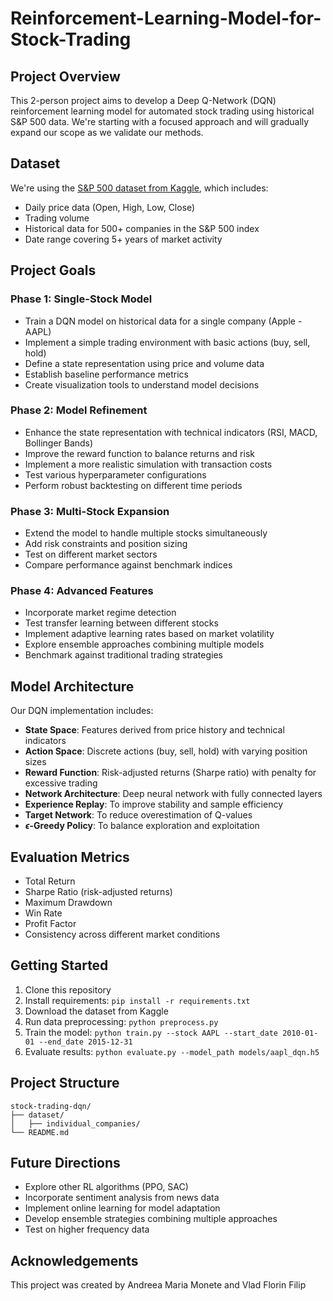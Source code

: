 # Reinforcement-Learning-Model-for-Stock-Trading

## Project Overview

This 2-person project aims to develop a Deep Q-Network (DQN) reinforcement learning model for automated stock trading using historical S&P 500 data. We're starting with a focused approach and will gradually expand our scope as we validate our methods.

## Dataset

We're using the [S&P 500 dataset from Kaggle](https://www.kaggle.com/datasets/camnugent/sandp500/data), which includes:
- Daily price data (Open, High, Low, Close)
- Trading volume
- Historical data for 500+ companies in the S&P 500 index
- Date range covering 5+ years of market activity

## Project Goals


### Phase 1: Single-Stock Model
- Train a DQN model on historical data for a single company (Apple - AAPL)
- Implement a simple trading environment with basic actions (buy, sell, hold)
- Define a state representation using price and volume data
- Establish baseline performance metrics
- Create visualization tools to understand model decisions

### Phase 2: Model Refinement
- Enhance the state representation with technical indicators (RSI, MACD, Bollinger Bands)
- Improve the reward function to balance returns and risk
- Implement a more realistic simulation with transaction costs
- Test various hyperparameter configurations
- Perform robust backtesting on different time periods

### Phase 3: Multi-Stock Expansion
- Extend the model to handle multiple stocks simultaneously
- Add risk constraints and position sizing
- Test on different market sectors
- Compare performance against benchmark indices

### Phase 4: Advanced Features
- Incorporate market regime detection
- Test transfer learning between different stocks
- Implement adaptive learning rates based on market volatility
- Explore ensemble approaches combining multiple models
- Benchmark against traditional trading strategies

## Model Architecture

Our DQN implementation includes:

- **State Space**: Features derived from price history and technical indicators
- **Action Space**: Discrete actions (buy, sell, hold) with varying position sizes
- **Reward Function**: Risk-adjusted returns (Sharpe ratio) with penalty for excessive trading
- **Network Architecture**: Deep neural network with fully connected layers
- **Experience Replay**: To improve stability and sample efficiency
- **Target Network**: To reduce overestimation of Q-values
- **$\epsilon$-Greedy Policy**: To balance exploration and exploitation

## Evaluation Metrics

- Total Return
- Sharpe Ratio (risk-adjusted returns)
- Maximum Drawdown
- Win Rate
- Profit Factor
- Consistency across different market conditions

## Getting Started

1. Clone this repository
2. Install requirements: `pip install -r requirements.txt`
3. Download the dataset from Kaggle
4. Run data preprocessing: `python preprocess.py`
5. Train the model: `python train.py --stock AAPL --start_date 2010-01-01 --end_date 2015-12-31`
6. Evaluate results: `python evaluate.py --model_path models/aapl_dqn.h5`

## Project Structure

```
stock-trading-dqn/
├── dataset/                        
│   ├── individual_companies/
└── README.md
```

## Future Directions

- Explore other RL algorithms (PPO, SAC)
- Incorporate sentiment analysis from news data
- Implement online learning for model adaptation
- Develop ensemble strategies combining multiple approaches
- Test on higher frequency data

## Acknowledgements

This project was created by Andreea Maria Monete and Vlad Florin Filip
